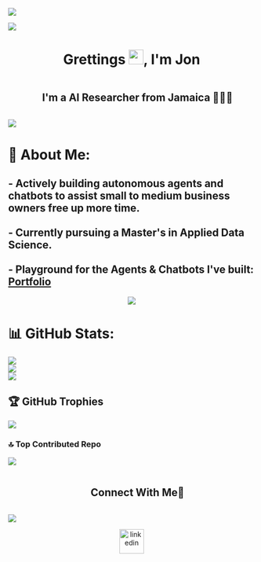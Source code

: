 <!--profile visit count-->
[![](https://visitcount.itsvg.in/api?id=jondoescoding&label=Profile%20Views&color=12&icon=5&pretty=true)](https://visitcount.itsvg.in)

<!--horizontal divider(gradiant)-->
<img src="https://user-images.githubusercontent.com/73097560/115834477-dbab4500-a447-11eb-908a-139a6edaec5c.gif">

<!--H1 Intro Greeting-->
<h1 align="center">Grettings <img src="https://raw.githubusercontent.com/MartinHeinz/MartinHeinz/master/wave.gif" width="30px">, I'm Jon</h1>

<!--H2 Paragraph on who I am-->
<div id="user-content-toc">
  <ul align="center">
    <summary><h2 style="display: inline-block">I'm a AI Researcher from Jamaica 👨🏻‍💻</h2></summary>
  </ul>
</div>


<!--horizontal divider(gradiant)-->
<img src="https://user-images.githubusercontent.com/73097560/115834477-dbab4500-a447-11eb-908a-139a6edaec5c.gif">

<!--ABOUT ME SECTION-->
# 💫 About Me:
## - Actively building autonomous agents and chatbots to assist small to medium business owners free up more time. <br><br>- Currently pursuing a Master's in Applied Data Science. <br><br>- Playground for the Agents & Chatbots I've built: **[Portfolio]()**

<!--h1 without bottom border-->
<div id="user-content-toc">
  <ul align="center">
  </ul>
</div>
<!--tech stack icons-->
<p align="center">
  <a href="https://skillicons.dev">
    <img src="https://skillicons.dev/icons?i=py,obsidian,git,github,linux,notion,mongodb,vscode,scikitlearn&perline=14" 
  </a> 
  </a>
</p>
<iconify-icon icon="logos:hardhat"></iconify-icon>

# 📊 GitHub Stats:
![](https://github-readme-stats.vercel.app/api?username=jondoescoding&theme=algolia&hide_border=false&include_all_commits=true&count_private=true)<br/>
![](https://github-readme-streak-stats.herokuapp.com/?user=jondoescoding&theme=algolia&hide_border=false)<br/>
![](https://github-readme-stats.vercel.app/api/top-langs/?username=jondoescoding&theme=algolia&hide_border=false&include_all_commits=true&count_private=true&layout=compact)

## 🏆 GitHub Trophies
![](https://github-profile-trophy.vercel.app/?username=jondoescoding&theme=tokyonight&no-frame=false&no-bg=false&margin-w=4)

### 🔝 Top Contributed Repo
![](https://github-contributor-stats.vercel.app/api?username=jondoescoding&limit=5&theme=algolia&combine_all_yearly_contributions=true)

<!-- Connect with me -->
<!--h2 without bottom border-->
<div id="user-content-toc">
  <ul align="center">
    <summary><h2 style="display: inline-block">Connect With Me🤝</h2></summary>
  </ul>
</div>

<!--horizontal divider(gradiant)-->
<img src="https://user-images.githubusercontent.com/73097560/115834477-dbab4500-a447-11eb-908a-139a6edaec5c.gif">

<!--icons and links-->
<p align="center">
<a href="https://www.linkedin.com/in/jonathanwhite-jm/" target="blank"><img align="center" src="https://user-images.githubusercontent.com/88904952/234979284-68c11d7f-1acc-4f0c-ac78-044e1037d7b0.png" alt="linkedin" height="50" width="50" /></a>
</p>
</div>


